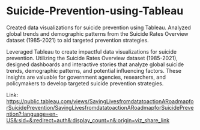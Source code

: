 # Suicide-Prevention-using-Tableau
Created data visualizations for suicide prevention using Tableau. Analyzed global trends and demographic patterns from the Suicide Rates Overview dataset (1985-2021) to aid targeted prevention strategies.

Leveraged Tableau to create impactful data visualizations for suicide prevention. Utilizing the Suicide Rates Overview
dataset (1985-2021), designed dashboards and interactive stories that analyze global suicide trends, demographic patterns,
and potential influencing factors. These insights are valuable for government agencies, researchers, and policymakers to
develop targeted suicide prevention strategies.

Link: 
https://public.tableau.com/views/SavingLivesfromdatatoactionARoadmapforSuicidePrevention/SavingLivesfromdatatoactionARoadmapforSuicidePrevention?:language=en-US&:sid=&:redirect=auth&:display_count=n&:origin=viz_share_link
